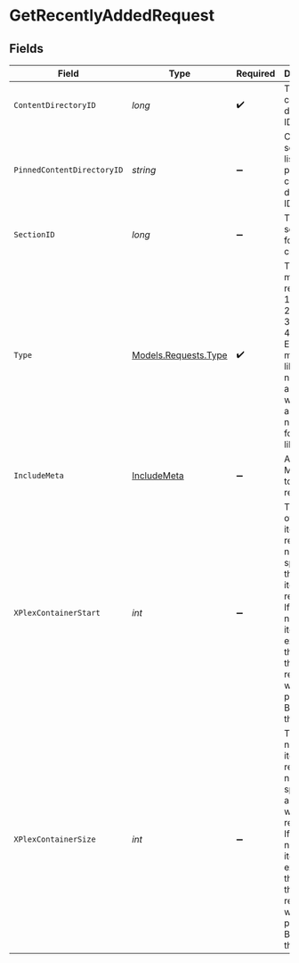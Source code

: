 # GetRecentlyAddedRequest


## Fields

| Field                                                                                                                                                                                     | Type                                                                                                                                                                                      | Required                                                                                                                                                                                  | Description                                                                                                                                                                               | Example                                                                                                                                                                                   |
| ----------------------------------------------------------------------------------------------------------------------------------------------------------------------------------------- | ----------------------------------------------------------------------------------------------------------------------------------------------------------------------------------------- | ----------------------------------------------------------------------------------------------------------------------------------------------------------------------------------------- | ----------------------------------------------------------------------------------------------------------------------------------------------------------------------------------------- | ----------------------------------------------------------------------------------------------------------------------------------------------------------------------------------------- |
| `ContentDirectoryID`                                                                                                                                                                      | *long*                                                                                                                                                                                    | :heavy_check_mark:                                                                                                                                                                        | The content directory ID.                                                                                                                                                                 |                                                                                                                                                                                           |
| `PinnedContentDirectoryID`                                                                                                                                                                | *string*                                                                                                                                                                                  | :heavy_minus_sign:                                                                                                                                                                        | Comma-separated list of pinned content directory IDs.                                                                                                                                     |                                                                                                                                                                                           |
| `SectionID`                                                                                                                                                                               | *long*                                                                                                                                                                                    | :heavy_minus_sign:                                                                                                                                                                        | The library section ID for filtering content.                                                                                                                                             | 2                                                                                                                                                                                         |
| `Type`                                                                                                                                                                                    | [Models.Requests.Type](../../Models/Requests/Type.md)                                                                                                                                     | :heavy_check_mark:                                                                                                                                                                        | The type of media to retrieve.<br/>1 = movie<br/>2 = show<br/>3 = season<br/>4 = episode<br/>E.g. A movie library will not return anything with type 3 as there are no seasons for movie libraries<br/> | 2                                                                                                                                                                                         |
| `IncludeMeta`                                                                                                                                                                             | [IncludeMeta](../../Models/Requests/IncludeMeta.md)                                                                                                                                       | :heavy_minus_sign:                                                                                                                                                                        | Adds the Meta object to the response<br/>                                                                                                                                                 | 1                                                                                                                                                                                         |
| `XPlexContainerStart`                                                                                                                                                                     | *int*                                                                                                                                                                                     | :heavy_minus_sign:                                                                                                                                                                        | The index of the first item to return. If not specified, the first item will be returned.<br/>If the number of items exceeds the limit, the response will be paginated.<br/>By default this is 0<br/> | 0                                                                                                                                                                                         |
| `XPlexContainerSize`                                                                                                                                                                      | *int*                                                                                                                                                                                     | :heavy_minus_sign:                                                                                                                                                                        | The number of items to return. If not specified, all items will be returned.<br/>If the number of items exceeds the limit, the response will be paginated.<br/>By default this is 50<br/> | 50                                                                                                                                                                                        |